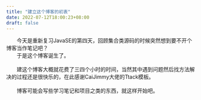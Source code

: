 ```yaml
---
title: "建立这个博客的初衷"
date: 2022-07-12T18:00:23+08:00
draft: false
---
```


&emsp;&emsp;今天是重新复习JavaSE的第四天，回顾集合类源码的时候突然想到要不开个博客当作笔记吧？\
&emsp;&emsp;于是这个博客诞生了。\
\
&emsp;&emsp;建这个博客大概就花费了三四个小时的时间，当然其中遇到问题然后找方法解决的过程还是很快乐的，在此感谢CaiJimmy大佬的Ttack模板。\
\
&emsp;&emsp;博客可能会写些学习笔记和项目之类的东西，就这样开始吧。